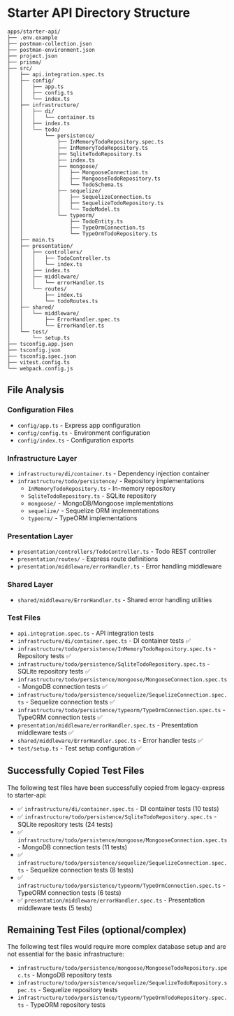 # Starter API Directory Structure

```text
apps/starter-api/
├── .env.example
├── postman-collection.json
├── postman-environment.json
├── project.json
├── prisma/
├── src/
│   ├── api.integration.spec.ts
│   ├── config/
│   │   ├── app.ts
│   │   ├── config.ts
│   │   └── index.ts
│   ├── infrastructure/
│   │   ├── di/
│   │   │   └── container.ts
│   │   ├── index.ts
│   │   └── todo/
│   │       └── persistence/
│   │           ├── InMemoryTodoRepository.spec.ts
│   │           ├── InMemoryTodoRepository.ts
│   │           ├── SqliteTodoRepository.ts
│   │           ├── index.ts
│   │           ├── mongoose/
│   │           │   ├── MongooseConnection.ts
│   │           │   ├── MongooseTodoRepository.ts
│   │           │   └── TodoSchema.ts
│   │           ├── sequelize/
│   │           │   ├── SequelizeConnection.ts
│   │           │   ├── SequelizeTodoRepository.ts
│   │           │   └── TodoModel.ts
│   │           └── typeorm/
│   │               ├── TodoEntity.ts
│   │               ├── TypeOrmConnection.ts
│   │               └── TypeOrmTodoRepository.ts
│   ├── main.ts
│   ├── presentation/
│   │   ├── controllers/
│   │   │   ├── TodoController.ts
│   │   │   └── index.ts
│   │   ├── index.ts
│   │   ├── middleware/
│   │   │   └── errorHandler.ts
│   │   └── routes/
│   │       ├── index.ts
│   │       └── todoRoutes.ts
│   ├── shared/
│   │   └── middleware/
│   │       ├── ErrorHandler.spec.ts
│   │       └── ErrorHandler.ts
│   └── test/
│       └── setup.ts
├── tsconfig.app.json
├── tsconfig.json
├── tsconfig.spec.json
├── vitest.config.ts
└── webpack.config.js
```

## File Analysis

### Configuration Files
- `config/app.ts` - Express app configuration
- `config/config.ts` - Environment configuration
- `config/index.ts` - Configuration exports

### Infrastructure Layer
- `infrastructure/di/container.ts` - Dependency injection container
- `infrastructure/todo/persistence/` - Repository implementations
  - `InMemoryTodoRepository.ts` - In-memory repository
  - `SqliteTodoRepository.ts` - SQLite repository
  - `mongoose/` - MongoDB/Mongoose implementations
  - `sequelize/` - Sequelize ORM implementations
  - `typeorm/` - TypeORM implementations

### Presentation Layer
- `presentation/controllers/TodoController.ts` - Todo REST controller
- `presentation/routes/` - Express route definitions
- `presentation/middleware/errorHandler.ts` - Error handling middleware

### Shared Layer
- `shared/middleware/ErrorHandler.ts` - Shared error handling utilities

### Test Files
- `api.integration.spec.ts` - API integration tests
- `infrastructure/di/container.spec.ts` - DI container tests ✅
- `infrastructure/todo/persistence/InMemoryTodoRepository.spec.ts` - Repository tests ✅
- `infrastructure/todo/persistence/SqliteTodoRepository.spec.ts` - SQLite repository tests ✅
- `infrastructure/todo/persistence/mongoose/MongooseConnection.spec.ts` - MongoDB connection tests ✅
- `infrastructure/todo/persistence/sequelize/SequelizeConnection.spec.ts` - Sequelize connection tests ✅
- `infrastructure/todo/persistence/typeorm/TypeOrmConnection.spec.ts` - TypeORM connection tests ✅
- `presentation/middleware/errorHandler.spec.ts` - Presentation middleware tests ✅
- `shared/middleware/ErrorHandler.spec.ts` - Error handler tests ✅
- `test/setup.ts` - Test setup configuration ✅

## Successfully Copied Test Files
The following test files have been successfully copied from legacy-express to starter-api:
- ✅ `infrastructure/di/container.spec.ts` - DI container tests (10 tests)
- ✅ `infrastructure/todo/persistence/SqliteTodoRepository.spec.ts` - SQLite repository tests (24 tests)
- ✅ `infrastructure/todo/persistence/mongoose/MongooseConnection.spec.ts` - MongoDB connection tests (11 tests)
- ✅ `infrastructure/todo/persistence/sequelize/SequelizeConnection.spec.ts` - Sequelize connection tests (8 tests)
- ✅ `infrastructure/todo/persistence/typeorm/TypeOrmConnection.spec.ts` - TypeORM connection tests (6 tests)
- ✅ `presentation/middleware/errorHandler.spec.ts` - Presentation middleware tests (5 tests)

## Remaining Test Files (optional/complex)
The following test files would require more complex database setup and are not essential for the basic infrastructure:
- `infrastructure/todo/persistence/mongoose/MongooseTodoRepository.spec.ts` - MongoDB repository tests
- `infrastructure/todo/persistence/sequelize/SequelizeTodoRepository.spec.ts` - Sequelize repository tests  
- `infrastructure/todo/persistence/typeorm/TypeOrmTodoRepository.spec.ts` - TypeORM repository tests
